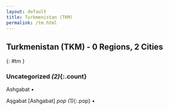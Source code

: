 ```yaml
---
layout: default
title: Turkmenistan (TKM)
permalink: /tm.html
---
```



## Turkmenistan (TKM) - 0 Regions, 2 Cities
{: #tm }





### Uncategorized _(2)_{:.count}


Ashgabat  •

Aşgabat [Ashgabat]  _pop (1)_{:.pop} •


 
